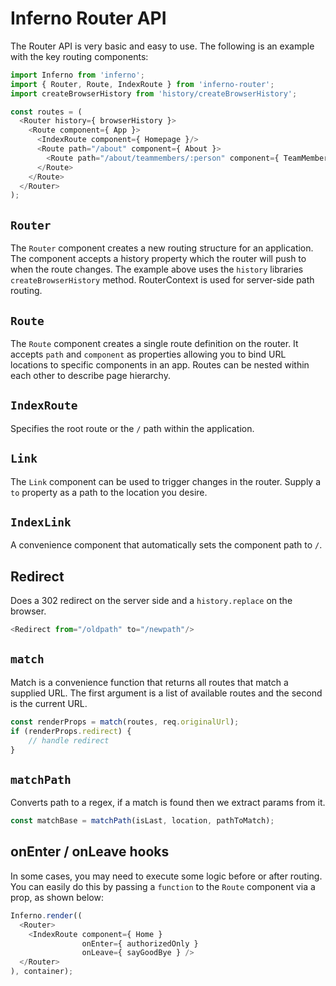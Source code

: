 # Inferno Router API

The Router API is very basic and easy to use. The following is an example with the key routing components:

```js
import Inferno from 'inferno';
import { Router, Route, IndexRoute } from 'inferno-router';
import createBrowserHistory from 'history/createBrowserHistory';

const routes = (
  <Router history={ browserHistory }>
    <Route component={ App }>
      <IndexRoute component={ Homepage }/>
      <Route path="/about" component={ About }>
        <Route path="/about/teammembers/:person" component={ TeamMember }/>
      </Route>
    </Route>
  </Router>
);
```

## `Router`

The `Router` component creates a new routing structure for an application. The component accepts a history property which the router will push to when the route changes. The example above uses the `history` libraries `createBrowserHistory` method. RouterContext is used for server-side path routing.

## `Route`

The `Route` component creates a single route definition on the router. It accepts `path` and `component` as properties allowing you to bind URL locations to specific components in an app. Routes can be nested within each other to describe page hierarchy.

## `IndexRoute`

Specifies the root route or the `/` path within the application.

## `Link`

The `Link` component can be used to trigger changes in the router. Supply a `to` property as a path to the location you desire.

## `IndexLink`

A convenience component that automatically sets the component path to `/`.

## Redirect

Does a 302 redirect on the server side and a `history.replace` on the browser.

```js
<Redirect from="/oldpath" to="/newpath"/>
```

## `match`

Match is a convenience function that returns all routes that match a supplied URL. The first argument is a list of available routes and the second is the current URL.

```js
const renderProps = match(routes, req.originalUrl);
if (renderProps.redirect) {
    // handle redirect
}
```

## `matchPath`

Converts path to a regex, if a match is found then we extract params from it.

```js
const matchBase = matchPath(isLast, location, pathToMatch);
```

## onEnter / onLeave hooks

In some cases, you may need to execute some logic before or after routing.
You can easily do this by passing a `function` to the `Route` component via a prop, as shown below:

```js
Inferno.render((
  <Router>
    <IndexRoute component={ Home }
                onEnter={ authorizedOnly }
                onLeave={ sayGoodBye } />
  </Router>
), container);
```
